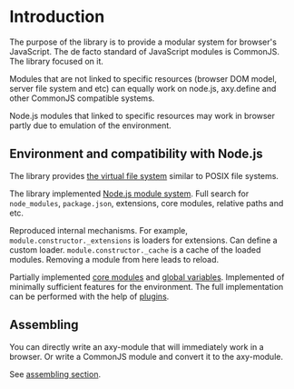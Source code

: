 # Introduction

The purpose of the library is to provide a modular system for browser's JavaScript.
The de facto standard of JavaScript modules is CommonJS.
The library focused on it.

Modules that are not linked to specific resources (browser DOM model, server file system and etc) 
can equally work on node.js, axy.define and other CommonJS compatible systems.

Node.js modules that linked to specific resources may work in browser partly due to emulation of the environment.

## Environment and compatibility with Node.js

The library provides [the virtual file system](files.md) similar to POSIX file systems.

The library implemented [Node.js module system](https://nodejs.org/api/modules.html#modules_all_together).
Full search for `node_modules`, `package.json`, extensions, core modules, relative paths and etc.

Reproduced internal mechanisms. 
For example, `module.constructor._extensions` is loaders for extensions.
Can define a custom loader.
`module.constructor._cache` is a cache of the loaded modules.
Removing a module from here leads to reload.

Partially implemented [core modules](core.md) and [global variables](globals.md).
Implemented of minimally sufficient features for the environment.
The full implementation can be performed with the help of [plugins](plugins.md).

## Assembling

You can directly write an axy-module that will immediately work in a browser.
Or write a CommonJS module and convert it to the axy-module.

See [assembling section](assembling.md).
